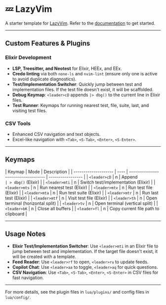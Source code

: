 # 💤 LazyVim

A starter template for [LazyVim](https://github.com/LazyVim/LazyVim).
Refer to the [documentation](https://lazyvim.github.io/installation) to get started.

---

## Custom Features & Plugins

### Elixir Development

- **LSP, Treesitter, and Neotest** for Elixir, HEEx, and EEx.
- **Credo linting** via both `none-ls` and `nvim-lint` (ensure only one is active to avoid duplicate diagnostics).
- **Test/Implementation Switcher**: Quickly jump between test and implementation files. If the test file doesn't exist, it will be scaffolded.
- **Debug Keymap**: `<leader>cD` appends `|> dbg()` to the current line in Elixir files.
- **Test Runner**: Keymaps for running nearest test, file, suite, last, and visiting test files.

### CSV Tools

- Enhanced CSV navigation and text objects.
- Excel-like navigation with `<Tab>`, `<S-Tab>`, `<Enter>`, `<S-Enter>`.

---

## Keymaps

| Keymap               | Mode | Description                         |
| -------------------- | ---- | ----------------------------------- | ----------------- |
| `<leader>cD`         | n    | Append `                            | > dbg()` (Elixir) |
| `<leader>mti`        | n    | Switch test/implementation (Elixir) |
| `<leader>mts`        | n    | Run nearest test (Elixir)           |
| `<leader>mtv`        | n    | Run test file (Elixir)              |
| `<leader>mta`        | n    | Run test suite (Elixir)             |
| `<leader>mtr`        | n    | Run last test (Elixir)              |
| `<leader>mtf`        | n    | Visit test file (Elixir)            |
| `<leader>th`         | n    | Open terminal (horizontal split)    |
| `<leader>tv`         | n    | Open terminal (vertical split)      |
| `<leader>bK`         | n    | Close all buffers                   |
| `<leader>fl`         | n    | Copy current file path to clipboard |

---

## Usage Notes

- **Elixir Test/Implementation Switcher**: Use `<leader>mti` in an Elixir file to jump between test and implementation. If the target file doesn't exist, it will be created with a template.
- **Feed Reader**: Use `<leader>rf` to open, `<leader>ru` to update feeds.
- **Copilot Chat**: Use `<leader>aa` to toggle, `<leader>aq` for quick questions.
- **CSV Navigation**: Use `<Tab>`, `<S-Tab>`, `<Enter>`, `<S-Enter>` in CSV files for fast navigation.

---

For more details, see the plugin files in `lua/plugins/` and config files in `lua/config/`.
